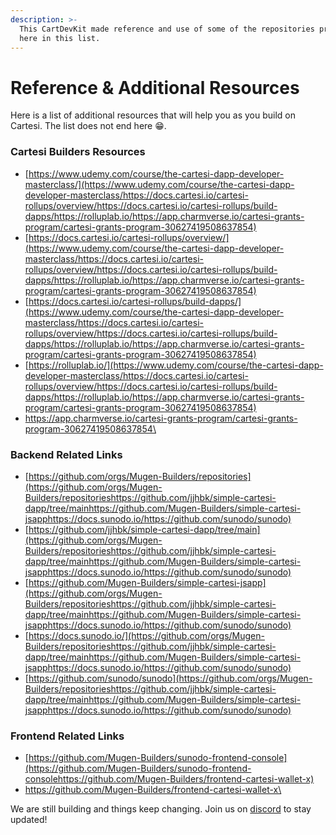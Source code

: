 ```yaml
---
description: >-
  This CartDevKit made reference and use of some of the repositories provided
  here in this list.
---
```


# Reference & Additional Resources

Here is a list of additional resources that will help you as you build on Cartesi. The list does not end here 😁.

### Cartesi Builders Resources

* [https://www.udemy.com/course/the-cartesi-dapp-developer-masterclass/](https://www.udemy.com/course/the-cartesi-dapp-developer-masterclass/https://docs.cartesi.io/cartesi-rollups/overview/https://docs.cartesi.io/cartesi-rollups/build-dapps/https://rolluplab.io/https://app.charmverse.io/cartesi-grants-program/cartesi-grants-program-30627419508637854)
* [https://docs.cartesi.io/cartesi-rollups/overview/](https://www.udemy.com/course/the-cartesi-dapp-developer-masterclass/https://docs.cartesi.io/cartesi-rollups/overview/https://docs.cartesi.io/cartesi-rollups/build-dapps/https://rolluplab.io/https://app.charmverse.io/cartesi-grants-program/cartesi-grants-program-30627419508637854)
* [https://docs.cartesi.io/cartesi-rollups/build-dapps/](https://www.udemy.com/course/the-cartesi-dapp-developer-masterclass/https://docs.cartesi.io/cartesi-rollups/overview/https://docs.cartesi.io/cartesi-rollups/build-dapps/https://rolluplab.io/https://app.charmverse.io/cartesi-grants-program/cartesi-grants-program-30627419508637854)
* [https://rolluplab.io/](https://www.udemy.com/course/the-cartesi-dapp-developer-masterclass/https://docs.cartesi.io/cartesi-rollups/overview/https://docs.cartesi.io/cartesi-rollups/build-dapps/https://rolluplab.io/https://app.charmverse.io/cartesi-grants-program/cartesi-grants-program-30627419508637854)
* [https://app.charmverse.io/cartesi-grants-program/cartesi-grants-program-30627419508637854\
  ](https://www.udemy.com/course/the-cartesi-dapp-developer-masterclass/https://docs.cartesi.io/cartesi-rollups/overview/https://docs.cartesi.io/cartesi-rollups/build-dapps/https://rolluplab.io/https://app.charmverse.io/cartesi-grants-program/cartesi-grants-program-30627419508637854)

### Backend Related Links

* [https://github.com/orgs/Mugen-Builders/repositories](https://github.com/orgs/Mugen-Builders/repositorieshttps://github.com/jjhbk/simple-cartesi-dapp/tree/mainhttps://github.com/Mugen-Builders/simple-cartesi-jsapphttps://docs.sunodo.io/https://github.com/sunodo/sunodo)
* [https://github.com/jjhbk/simple-cartesi-dapp/tree/main](https://github.com/orgs/Mugen-Builders/repositorieshttps://github.com/jjhbk/simple-cartesi-dapp/tree/mainhttps://github.com/Mugen-Builders/simple-cartesi-jsapphttps://docs.sunodo.io/https://github.com/sunodo/sunodo)
* [https://github.com/Mugen-Builders/simple-cartesi-jsapp](https://github.com/orgs/Mugen-Builders/repositorieshttps://github.com/jjhbk/simple-cartesi-dapp/tree/mainhttps://github.com/Mugen-Builders/simple-cartesi-jsapphttps://docs.sunodo.io/https://github.com/sunodo/sunodo)
* [https://docs.sunodo.io/](https://github.com/orgs/Mugen-Builders/repositorieshttps://github.com/jjhbk/simple-cartesi-dapp/tree/mainhttps://github.com/Mugen-Builders/simple-cartesi-jsapphttps://docs.sunodo.io/https://github.com/sunodo/sunodo)
* [https://github.com/sunodo/sunodo](https://github.com/orgs/Mugen-Builders/repositorieshttps://github.com/jjhbk/simple-cartesi-dapp/tree/mainhttps://github.com/Mugen-Builders/simple-cartesi-jsapphttps://docs.sunodo.io/https://github.com/sunodo/sunodo)

### Frontend Related Links

* [https://github.com/Mugen-Builders/sunodo-frontend-console](https://github.com/Mugen-Builders/sunodo-frontend-consolehttps://github.com/Mugen-Builders/frontend-cartesi-wallet-x)
* [https://github.com/Mugen-Builders/frontend-cartesi-wallet-x\
  ](https://github.com/Mugen-Builders/sunodo-frontend-consolehttps://github.com/Mugen-Builders/frontend-cartesi-wallet-x)

We are still building and things keep changing. Join us on [discord](https://app.gitbook.com/o/6VpajlZyTEY89uITIFyj/s/sVoDRAqkKQDoSGSBjyso/) to stay updated!
